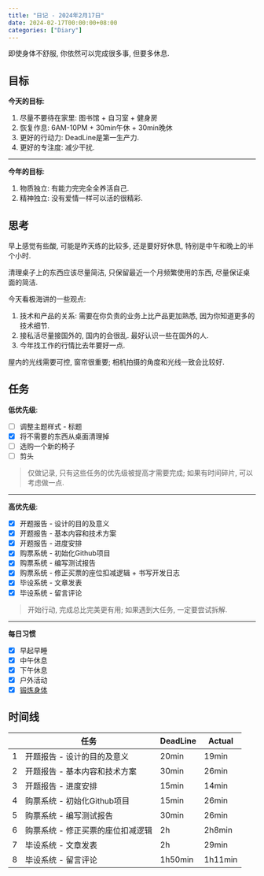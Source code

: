 ```yaml
---
title: "日记 - 2024年2月17日"
date: 2024-02-17T00:00:00+08:00
categories: ["Diary"]
---
```


即使身体不舒服, 你依然可以完成很多事, 但要多休息.

<!--more-->

## 目标

**今天的目标**:

1. 尽量不要待在家里: 图书馆 + 自习室 + 健身房
2. 恢复作息: 6AM-10PM + 30min午休 + 30min晚休
3. 更好的行动力: DeadLine是第一生产力.
4. 更好的专注度: 减少干扰.

---

**今年的目标**:

1. 物质独立: 有能力完完全全养活自己.
2. 精神独立: 没有爱情一样可以活的很精彩.

## 思考

早上感觉有些酸, 可能是昨天练的比较多, 还是要好好休息, 特别是中午和晚上的半个小时.

清理桌子上的东西应该尽量简洁, 只保留最近一个月频繁使用的东西, 尽量保证桌面的简洁.

今天看极海讲的一些观点:

1. 技术和产品的关系: 需要在你负责的业务上比产品更加熟悉, 因为你知道更多的技术细节.
2. 接私活尽量接国外的, 国内的会很乱. 最好认识一些在国外的人.
3. 今年找工作的行情比去年要好一点.

屋内的光线需要可控, 窗帘很重要; 相机拍摄的角度和光线一致会比较好.

## 任务

**低优先级**:

* [ ] 调整主题样式 - 标题
* [x] 将不需要的东西从桌面清理掉
* [ ] 选购一个新的椅子
* [ ] 剪头

> 仅做记录, 只有这些任务的优先级被提高才需要完成; 如果有时间碎片, 可以考虑做一点.

---

**高优先级**:

* [x] 开题报告 - 设计的目的及意义
* [x] 开题报告 - 基本内容和技术方案
* [x] 开题报告 - 进度安排
* [x] 购票系统 - 初始化Github项目
* [x] 购票系统 - 编写测试报告
* [x] 购票系统 - 修正买票的座位扣减逻辑 + 书写开发日志
* [x] 毕设系统 - 文章发表
* [x] 毕设系统 - 留言评论

> 开始行动, 完成总比完美更有用; 如果遇到大任务, 一定要尝试拆解.

---

**每日习惯**

* [x] 早起早睡
* [x] 中午休息
* [x] 下午休息
* [x] 户外活动
* [x] [锻炼身体](https://www.yuque.com/r/note/251aee64-a42c-448c-b4fa-16eaab9f4854)

## 时间线

|     | 任务                              | DeadLine | Actual  |
| --- | --------------------------------- | -------- | ------- |
| 1   | 开题报告 - 设计的目的及意义       | 20min    | 19min   |
| 2   | 开题报告 - 基本内容和技术方案     | 30min    | 26min   |
| 3   | 开题报告 - 进度安排               | 15min    | 14min   |
| 4   | 购票系统 - 初始化Github项目       | 15min    | 26min   |
| 5   | 购票系统 - 编写测试报告           | 30min    | 26min   |
| 6   | 购票系统 - 修正买票的座位扣减逻辑 | 2h       | 2h8min  |
| 7   | 毕设系统 - 文章发表               | 2h       | 29min   |
| 8   | 毕设系统 - 留言评论               | 1h50min  | 1h11min |
